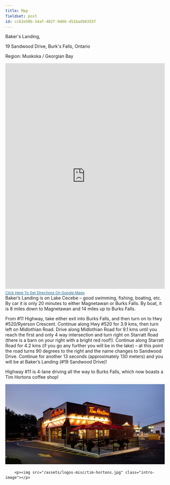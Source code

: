 ```yaml
---
title: Map
fieldset: post
id: cc62e50b-34af-482f-9d66-d51bad94355f
---
```

Baker's Landing,

19 Sandwood Drive, Burk's Falls, Ontario

Region: Muskoka / Georgian Bay

<iframe src="https://maps.google.ca/maps?f=q&source=s_q&hl=en&geocode=&q=19+Sandwood+Dr,+Burk's+Falls,+ON&aq=2&oq=19+Sandwood+&sll=49.303974,-84.738438&sspn=15.688197,43.286133&ie=UTF8&hq=&hnear=19+Sandwood+Dr,+Burk's+Falls,+Ontario+P0A+1C0&ll=45.6212,-79.544561&spn=0.527758,1.352692&t=m&z=10&output=embed" width="100%" height="710" frameborder="0" marginwidth="0" marginheight="0" scrolling="no"></iframe>
<small><a style="color: #1f678d; text-align: left;" href="https://maps.google.ca/maps?f=q&source=embed&hl=en&geocode=&q=19+Sandwood+Dr,+Burk's+Falls,+ON&aq=2&oq=19+Sandwood+&sll=49.303974,-84.738438&sspn=15.688197,43.286133&ie=UTF8&hq=&hnear=19+Sandwood+Dr,+Burk's+Falls,+Ontario+P0A+1C0&ll=45.6212,-79.544561&spn=0.527758,1.352692&t=m&z=10" target="blank">Click Here To Get Directions On Google Maps</a></small>
<article class="content">
Baker’s Landing is on Lake Cecebe – good swimming, fishing, boating, etc. By car it is only 20 minutes to either Magnetawan or Burks Falls. By boat, it is 8 miles down to Magnetawan and 14 miles up to Burks Falls.

From #11 Highway, take either exit into Burks Falls, and then turn on to Hwy #520/Ryerson Crescent. Continue along Hwy #520 for 3.9 kms, then turn left on Midlothian Road. Drive along Midlothian Road for 9.1 kms until you reach the first and only 4 way intersection and turn right on Starratt Road (there is a barn on your right with a bright red roof!). Continue along Starratt Road for 4.2 kms (if you go any further you will be in the lake) – at this point the road turns 90 degrees to the right and the name changes to Sandwood Drive. Continue for another 13 seconds (approximately 130 meters) and you will be at Baker’s Landing (#19 Sandwood Drive)!

Highway #11 is 4-lane driving all the way to Burks Falls, which now boasts a Tim Hortons coffee shop!

![timmy's](/assets/logos-misc/tim-hortons.jpg)



        <p><img src="/assets/logos-misc/tim-hortons.jpg" class="intro-image"></p>
</article>
